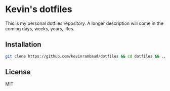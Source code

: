 # Kevin's dotfiles

This is my personal dotfiles repository. A longer description will come in the coming days, weeks, years, lifes.

## Installation

```bash
git clone https://github.com/kevinrambaud/dotfiles && cd dotfiles && ./install
```

## License

MIT
